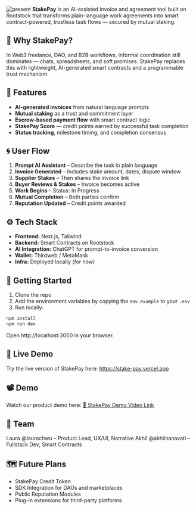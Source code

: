![present](https://github.com/user-attachments/assets/0a2a1614-3df6-483f-8728-fe5a2a07253f)
**StakePay** is an AI-assisted invoice and agreement tool built on Rootstock that transforms plain-language work agreements into smart contract-powered, trustless task flows — secured by mutual staking.



## 🧠 Why StakePay?

In Web3 freelance, DAO, and B2B workflows, informal coordination still dominates — chats, spreadsheets, and soft promises. StakePay replaces this with lightweight, AI-generated smart contracts and a programmable trust mechanism.



## 🔧 Features

- **AI-generated invoices** from natural language prompts  
- **Mutual staking** as a trust and commitment layer  
- **Escrow-based payment flow** with smart contract logic  
- **StakePay Score** — credit points earned by successful task completion  
- **Status tracking**, milestone timing, and completion consensus



## 🌀 User Flow

1. **Prompt AI Assistant** – Describe the task in plain language  
2. **Invoice Generated** – Includes stake amount, dates, dispute window  
3. **Supplier Stakes** – Then shares the invoice link  
4. **Buyer Reviews & Stakes** – Invoice becomes active  
5. **Work Begins** – Status: In Progress  
6. **Mutual Completion** – Both parties confirm  
7. **Reputation Updated** – Credit points awarded



## ⚙️ Tech Stack

- **Frontend:** Next.js, Tailwind  
- **Backend:** Smart Contracts on Rootstock  
- **AI Integration:** ChatGPT for prompt-to-invoice conversion  
- **Wallet:** Thirdweb / MetaMask  
- **Infra:** Deployed locally (for now)


## 🧪 Getting Started

1. Clone the repo 
2. Add the environment variables by copying the ```env.example``` to your ```.env```
3. Run locally:

```bash
npm install
npm run dev
```
Open http://localhost:3000 in your browser.

## 🔗 Live Demo
Try the live version of StakePay here: https://stake-pay.vercel.app

## 📽️ Demo
Watch our product demo here: [🎥 StakePay Demo Video Link](https://youtu.be/bStLZj3iXFc)


## 👥 Team
Laura @laurachwu – Product Lead, UX/UI, Narrative
Akhil @akhilnanavati – Fullstack Dev, Smart Contracts

## 🗺️ Future Plans
- StakePay Credit Token
- SDK Integration for DAOs and marketplaces
- Public Reputation Modules
- Plug-in extensions for third-party platforms

